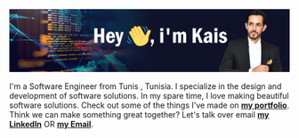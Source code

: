 <a href="https://kais-chalghoumi.vercel.app">
<img src="./images/banner.jpg" alt="Hey, I'm Kais">
</a>
<br>


I'm a Software Engineer from Tunis , Tunisia. I specialize in the design and development of software solutions.
In my spare time, I love making beautiful software solutions. Check out some of the things I've made on **[my portfolio](https://kais-chalghoumi.vercel.app)**.
Think we can make something great together? Let's talk over email **[my LinkedIn](https://www.linkedin.com/in/kais-chalghoumi/)** OR **[my Email](kais.chalghoumi@gmail.com)**.